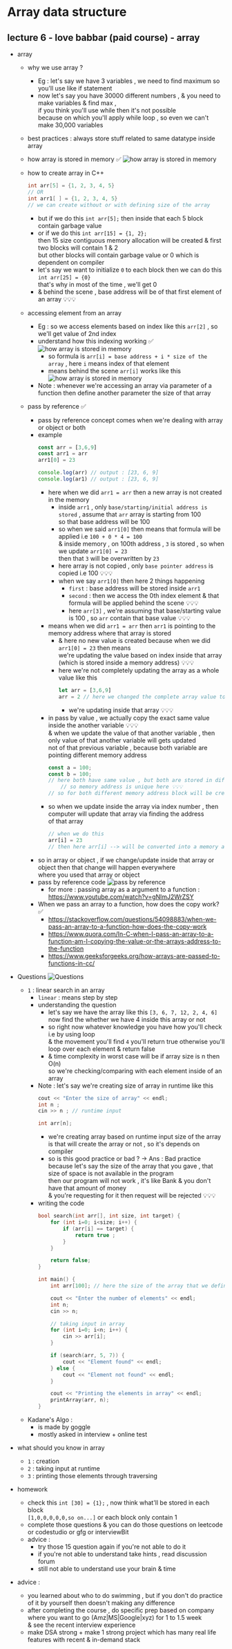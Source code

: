 # Array data structure

## lecture 6 - love babbar (paid course) - array

- array
    - why we use array ?
        - Eg : let's say we have 3 variables , we need to find maximum so you'll use like if statement
        - now let's say you have 30000 different numbers , & you need to make variables & find max , <br>
            if you think you'll use while then it's not possible <br>
            because on which you'll apply while loop , so even we can't make 30,000 variables

    - best practices : always store stuff related to same datatype inside array
    
    - how array is stored in memory ✅
        ![how array is stored in memory](../../notes-pics/14-lecture/love-babbar/lecture-14-7.png)
    
    - how to create array in C++
        ```cpp
        int arr[5] = {1, 2, 3, 4, 5}
        // OR
        int arr1[ ] = {1, 2, 3, 4, 5}
        // we can create without or with defining size of the array
        ```
        - but if we do this `int arr[5];` then inside that each 5 block contain garbage value
        - or if we do this `int arr[15] = {1, 2};` <br>
            then 15 size contiguous memory allocation will be created & first two blocks will contain 1 & 2 <br>
            but other blocks will contain garbage value or 0 which is dependent on compiler <br>
        - let's say we want to initialize `0` to each block then we can do this `int arr[25] = {0}` <br>
            that's why in most of the time , we'll get 0
        - & behind the scene , base address will be of that first element of an array 💡💡💡

    - accessing element from an array
        - Eg : so we access elements based on index like this `arr[2]` , so we'll get value of 2nd index
        - understand how this indexing working ✅
            ![how array is stored in memory](../../notes-pics/14-lecture/love-babbar/lecture-14-8.png)
            - so formula is `arr[i] = base address + i * size of the array` , here `i` means index of that element
            - means behind the scene `arr[i]` works like this 
                ![how array is stored in memory](../../notes-pics/14-lecture/love-babbar/lecture-14-9.png)
        - Note : whenever we're accessing an array via parameter of a function then define another parameter the size of that array

    - pass by reference ✅
        - pass by reference concept comes when we're dealing with array or object or both
        - example 
            ```js
            const arr = [3,6,9]
            const arr1 = arr
            arr1[0] = 23

            console.log(arr) // output : [23, 6, 9]
            console.log(ar1) // output : [23, 6, 9]
            ```
            - here when we did `arr1 = arr` then a new array is not created in the memory 
                - inside `arr1` , only `base/starting/initial address is stored` , assume that `arr` array is starting from 100 <br> 
                    so that base address will be 100
                - so when we said `arr1[0]` then means that formula will be applied i.e `100 + 0 * 4 = 100` <br> 
                    & inside memory , on 100th address , `3` is stored , so when we update `arr1[0] = 23` <br>
                    then that `3` will be overwritten by `23`
                - here array is not copied , only `base pointer address` is copied i.e 100 💡💡💡
                - when we say `arr1[0]` then here 2 things happening 
                    - `first` : base address will be stored inside `arr1`
                    - `second` : then we access the 0th index element & that formula will be applied behind the scene 💡💡💡
                    - here `arr[3]` , we're assuming that base/starting value is 100 , so `arr` contain that base value 💡💡💡 
            - means when we did `arr1 = arr` then `arr1` is pointing to the memory address where that array is stored 
                - & here no new value is created because when we did `arr1[0] = 23` then means <br>
                    we're updating the value based on index inside that array (which is stored inside a memory address) 💡💡💡
                - here we're not completely updating the array as a whole value like this 
                    ```js
                    let arr = [3,6,9]
                    arr = 2 // here we changed the complete array value to a value
                    ```
                    - we're updating inside that array 💡💡💡
            - in pass by value , we actually copy the exact same value inside the another variable 💡💡💡 <br> 
                & when we update the value of that another variable , then only value of that another variable will gets updated <br>
                not of that previous variable , because both variable are pointing different memory address 
                ```js
                const a = 100;
                const b = 100;
                // here both have same value , but both are stored in different memory address 
                    // so memory address is unique here 💡💡💡
                // so for both different memory address block will be created 💡💡💡
                ```
            - so when we update inside the array via index number , then computer will update that array via finding the address <br>
                of that array
                ```js
                // when we do this 
                arr[i] = 23
                // then here arr[i] --> will be converted into a memory address
                ``` 
        - so in array or object , if we change/update inside that array or object then that change will happen everywhere <br>
            where you used that array or object
        - pass by reference code 
            ![pass by reference](../../notes-pics/14-lecture/love-babbar/lecture-14-10.png)
            - for more : passing array as a argument to a function : https://www.youtube.com/watch?v=gNlmJ2WrZSY
        - When we pass an array to a function, how does the copy work? ✅
            - https://stackoverflow.com/questions/54098883/when-we-pass-an-array-to-a-function-how-does-the-copy-work
            - https://www.quora.com/In-C-when-I-pass-an-array-to-a-function-am-I-copying-the-value-or-the-arrays-address-to-the-function
            - https://www.geeksforgeeks.org/how-arrays-are-passed-to-functions-in-cc/

- Questions 
    ![Questions](../../notes-pics/14-lecture/love-babbar/lecture-14-11.png)
    - `1` : linear search in an array
        - `linear` : means step by step 
        - understanding the question 
            - let's say we have the array like this `[3, 6, 7, 12, 2, 4, 6]` <br>
                now find the whether we have 4 inside this array or not 
            - so right now whatever knowledge you have how you'll check i.e by using loop <br>
                & the movement you'll find `4` you'll return true otherwise you'll loop over each element & return false
            - & time complexity in worst case will be if array size is n then O(n) <br>
                so we're checking/comparing with each element inside of an array
        - Note : let's say we're creating size of array in runtime like this
            ```cpp
            cout << "Enter the size of array" << endl;
            int n ;
            cin >> n ; // runtime input

            int arr[n];
            ```
            - we're creating array based on runtime input size of the array <br>
                is that will create the array or not , so it's depends on compiler 
            - so is this good practice or bad ? -> Ans : Bad practice <br>
                because let's say the size of the array that you gave , that size of space is not available in the program <br>
                then our program will not work , it's like Bank & you don't have that amount of money <br>
                & you're requesting for it then request will be rejected 💡💡💡
        - writing the code
            ```cpp
            bool search(int arr[], int size, int target) {
                for (int i=0; i<size; i++) {
                    if (arr[i] == target) {
                        return true ;
                    }
                }

                return false;
            }

            int main() {
                int arr[100]; // here the size of the array that we defined is the max size

                cout << "Enter the number of elements" << endl;
                int n;
                cin >> n;

                // taking input in array
                for (int i=0; i<n; i++) {
                    cin >> arr[i];
                }

                if (search(arr, 5, 7)) {
                    cout << "Element found" << endl;
                } else {
                    cout << "Element not found" << endl;
                }

                cout << "Printing the elements in array" << endl;
                printArray(arr, n);
            }
            ```
    - Kadane's Algo : 
        - is made by goggle
        - mostly asked in interview + online test

- what should you know in array
    - `1` : creation
    - `2` : taking input at runtime
    - `3` : printing those elements through traversing

- homework 
    - check this `int [30] = {1};` , now think what'll be stored in each block <br>
        `[1,0,0,0,0,0,so on...]` or each block only contain 1
    - complete those questions & you can do those questions on leetcode or codestudio or gfg or interviewBit
    - advice : 
        - try those 15 question again if you're not able to do it
        - if you're not able to understand take hints , read discussion forum 
        - still not able to understand use your brain & time
- advice : 
    - you learned about who to do swimming , but if you don't do practice of it by yourself then doesn't making any difference
    - after completing the course , do specific prep based on company where you want to go (Amz|MS|Google|xyz) for 1 to 1.5 week <br>
        & see the recent interview experience
    - make DSA strong + make 1 strong project which has many real life features with recent & in-demand stack
